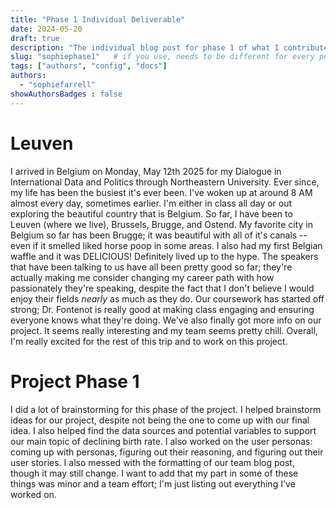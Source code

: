 ```yaml
---
title: "Phase 1 Individual Deliverable"
date: 2024-05-20
draft: true
description: "The individual blog post for phase 1 of what I contributed and my time in Leuven"
slug: "sophiephase1"   # if you use, needs to be different for every post
tags: ["authors", "config", "docs"]
authors:
  - "sophiefarrell"
showAuthorsBadges : false
---
```


# Leuven

I arrived in Belgium on Monday, May 12th 2025 for my Dialogue in International Data and Politics through Northeastern University. Ever since, my life has been the busiest it's ever been. I've woken up at around 8 AM almost every day, sometimes earlier. I'm either in class all day or out exploring the beautiful country that is Belgium. So far, I have been to Leuven (where we live), Brussels, Brugge, and Ostend. My favorite city in Belgium so far has been Brugge; it was beautiful with all of it's canals -- even if it smelled liked horse poop in some areas. I also had my first Belgian waffle and it was DELICIOUS! Definitely lived up to the hype. The speakers that have been talking to us have all been pretty good so far; they're actually making me consider changing my career path with how passionately they're speaking, despite the fact that I don't believe I would enjoy their fields _nearly_ as much as they do. Our coursework has started off strong; Dr. Fontenot is really good at making class engaging and ensuring everyone knows what they're doing. We've also finally got more info on our project. It seems really interesting and my team seems pretty chill.  Overall, I'm really excited for the rest of this trip and to work on this project. 

# Project Phase 1

I did a lot of brainstorming for this phase of the project. I helped brainstorm ideas for our project, despite not being the one to come up with our final idea. I also helped find the data sources and potential variables to support our main topic of declining birth rate. I also worked on the user personas: coming up with personas, figuring out their reasoning, and figuring out their user stories. I also messed with the formatting of our team blog post, though it may still change. I want to add that my part in some of these things was minor and a team effort; I'm just listing out everything I've worked on. 